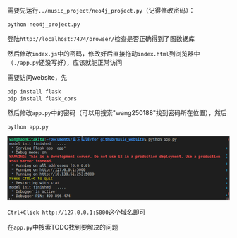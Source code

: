 需要先运行`../music_project/neo4j_project.py`（记得修改密码）：

```
python neo4j_project.py
```

登陆`http://localhost:7474/browser/`检查是否正确得到了图数据库

然后修改`index.js`中的密码，修改好后直接拖动`index.html`到浏览器中（`./app.py`还没写好），应该就能正常访问

需要访问website，先

```
pip install flask
pip install flask_cors
```

然后修改`app.py`中的密码（可以用搜索"wang250188"找到密码所在位置），然后

```
python app.py
```

![image-20230719175633541](md_img/image-20230719175633541.png)

`Ctrl+Click http://127.0.0.1:5000`这个域名即可

在`app.py`中搜索TODO找到要解决的问题

